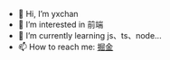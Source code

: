 - 👋 Hi, I’m yxchan
- 👀 I’m interested in 前端
- 🌱 I’m currently learning js、ts、node...
- 📫 How to reach me: [掘金](https://juejin.cn/user/1600515544460872/posts)
